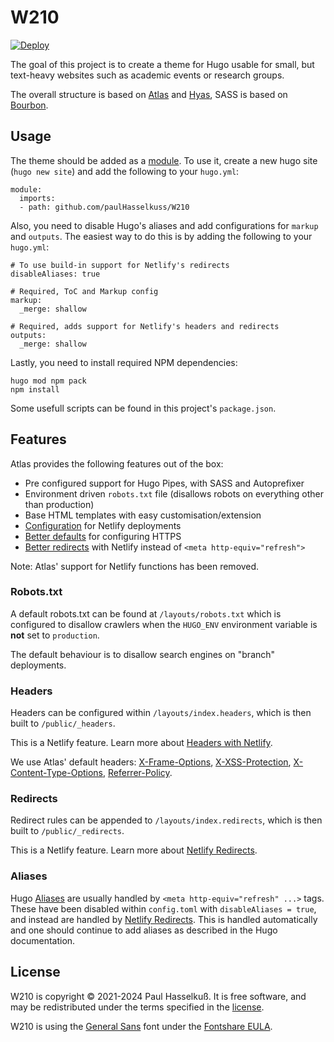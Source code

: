# W210
[![Deploy](https://github.com/paulHasselkuss/W210/actions/workflows/deploy.yml/badge.svg)](https://github.com/paulHasselkuss/W210/actions/workflows/deploy.yml)

The goal of this project is to create a theme for Hugo usable for small, but text-heavy websites such as academic events or research groups.

The overall structure is based on [Atlas](https://github.com/indigotree/atlas) and [Hyas](https://gethyas.com), SASS is based on [Bourbon](https://github.com/thoughtbot/bourbon/).

## Usage

The theme should be added as a [module](https://gohugo.io/hugo-modules/). To use it, create a new hugo site (`hugo new site`) and add the following to your `hugo.yml`:

```
module:
  imports:
  - path: github.com/paulHasselkuss/W210
```
Also, you need to disable Hugo's aliases and add configurations for `markup` and `outputs`. The easiest way to do this is by adding the following to your `hugo.yml`:

```
# To use build-in support for Netlify's redirects
disableAliases: true

# Required, ToC and Markup config
markup:
  _merge: shallow

# Required, adds support for Netlify's headers and redirects
outputs:
  _merge: shallow
```

Lastly, you need to install required NPM dependencies:
```
hugo mod npm pack
npm install
```
Some usefull scripts can be found in this project's `package.json`.

## Features

Atlas provides the following features out of the box:

* Pre configured support for Hugo Pipes, with SASS and Autoprefixer
* Environment driven `robots.txt` file (disallows robots on everything other than production)
* Base HTML templates with easy customisation/extension
* [Configuration](/netlify.toml) for Netlify deployments
* [Better defaults](#security-headers) for configuring HTTPS
* [Better redirects](#redirects) with Netlify instead of `<meta http-equiv="refresh">`

Note: Atlas' support for Netlify functions has been removed.

### Robots.txt

A default robots.txt can be found at `/layouts/robots.txt` which is configured to disallow crawlers when the `HUGO_ENV` environment variable is **not** set to `production`.

The default behaviour is to disallow search engines on "branch" deployments.

### Headers

Headers can be configured within `/layouts/index.headers`, which is then built to `/public/_headers`.

This is a Netlify feature. Learn more about [Headers with Netlify](https://www.netlify.com/docs/headers-and-basic-auth/).

We use Atlas' default headers: [X-Frame-Options](https://scotthelme.co.uk/hardening-your-http-response-headers/#x-frame-options), [X-XSS-Protection](https://scotthelme.co.uk/hardening-your-http-response-headers/#x-xss-protection), [X-Content-Type-Options](https://scotthelme.co.uk/hardening-your-http-response-headers/#x-content-type-options), [Referrer-Policy](https://scotthelme.co.uk/a-new-security-header-referrer-policy/).

### Redirects

Redirect rules can be appended to `/layouts/index.redirects`, which is then built to `/public/_redirects`.

This is a Netlify feature. Learn more about [Netlify Redirects](https://www.netlify.com/docs/redirects/).

### Aliases

Hugo [Aliases](https://gohugo.io/content-management/urls/#aliases) are usually handled by `<meta http-equiv="refresh" ...>` tags. These have been disabled within `config.toml` with `disableAliases = true`, and instead are handled by [Netlify Redirects](https://www.netlify.com/docs/redirects/). This is handled automatically and one should continue to add aliases as described in the Hugo documentation.

## License

W210 is copyright © 2021-2024 Paul Hasselkuß. It is free software, and may be redistributed under the terms specified in the [license](LICENSE.md).

W210 is using the [General Sans](https://www.fontshare.com/fonts/general-sans) font under the [Fontshare EULA](static/fonts/Fontshare-EULA.txt).

